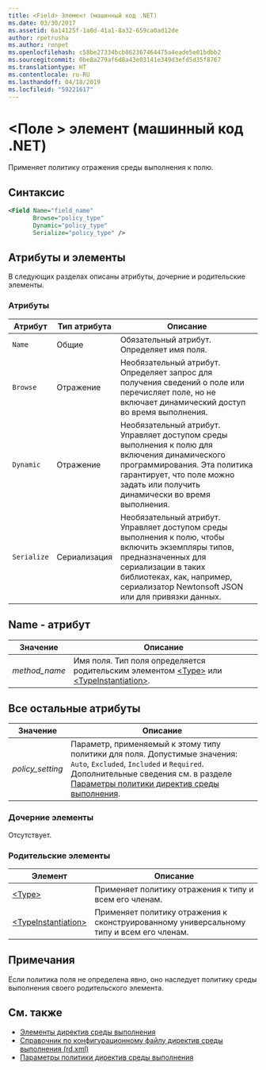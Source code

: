 ```yaml
---
title: <Field> Элемент (машинный код .NET)
ms.date: 03/30/2017
ms.assetid: 6a14125f-1a8d-41a1-8a32-659ca0ad12de
author: rpetrusha
ms.author: ronpet
ms.openlocfilehash: c58be27334bcb862367464475a4eade5e01bdbb2
ms.sourcegitcommit: 0be8a279af6d8a43e03141e349d3efd5d35f8767
ms.translationtype: HT
ms.contentlocale: ru-RU
ms.lasthandoff: 04/18/2019
ms.locfileid: "59221617"
---
```

# <a name="field-element-net-native"></a>\<Поле > элемент (машинный код .NET)
Применяет политику отражения среды выполнения к полю.  
  
## <a name="syntax"></a>Синтаксис  
  
```xml  
<Field Name="field_name"  
       Browse="policy_type"  
       Dynamic="policy_type"  
       Serialize="policy_type" />  
```  
  
## <a name="attributes-and-elements"></a>Атрибуты и элементы  
 В следующих разделах описаны атрибуты, дочерние и родительские элементы.  
  
### <a name="attributes"></a>Атрибуты  
  
|Атрибут|Тип атрибута|Описание|  
|---------------|--------------------|-----------------|  
|`Name`|Общие|Обязательный атрибут. Определяет имя поля.|  
|`Browse`|Отражение|Необязательный атрибут. Определяет запрос для получения сведений о поле или перечисляет поле, но не включает динамический доступ во время выполнения.|  
|`Dynamic`|Отражение|Необязательный атрибут. Управляет доступом среды выполнения к полю для включения динамического программирования. Эта политика гарантирует, что поле можно задать или получить динамически во время выполнения.|  
|`Serialize`|Сериализация|Необязательный атрибут. Управляет доступом среды выполнения к полю, чтобы включить экземпляры типов, предназначенных для сериализации в таких библиотеках, как, например, сериализатор Newtonsoft JSON или для привязки данных.|  
  
## <a name="name-attribute"></a>Name - атрибут  
  
|Значение|Описание|  
|-----------|-----------------|  
|*method_name*|Имя поля. Тип поля определяется родительским элементом [\<Type>](../../../docs/framework/net-native/type-element-net-native.md) или [\<TypeInstantiation>](../../../docs/framework/net-native/typeinstantiation-element-net-native.md).|  
  
## <a name="all-other-attributes"></a>Все остальные атрибуты  
  
|Значение|Описание|  
|-----------|-----------------|  
|*policy_setting*|Параметр, применяемый к этому типу политики для поля. Допустимые значения: `Auto`, `Excluded`, `Included` и `Required`. Дополнительные сведения см. в разделе [Параметры политики директив среды выполнения](../../../docs/framework/net-native/runtime-directive-policy-settings.md).|  
  
### <a name="child-elements"></a>Дочерние элементы  
 Отсутствует.  
  
### <a name="parent-elements"></a>Родительские элементы  
  
|Элемент|Описание|  
|-------------|-----------------|  
|[\<Type>](../../../docs/framework/net-native/type-element-net-native.md)|Применяет политику отражения к типу и всем его членам.|  
|[\<TypeInstantiation>](../../../docs/framework/net-native/typeinstantiation-element-net-native.md)|Применяет политику отражения к сконструированному универсальному типу и всем его членам.|  
  
## <a name="remarks"></a>Примечания  
 Если политика поля не определена явно, оно наследует политику среды выполнения своего родительского элемента.  
  
## <a name="see-also"></a>См. также

- [Элементы директив среды выполнения](../../../docs/framework/net-native/runtime-directive-elements.md)
- [Справочник по конфигурационному файлу директив среды выполнения (rd.xml)](../../../docs/framework/net-native/runtime-directives-rd-xml-configuration-file-reference.md)
- [Параметры политики директив среды выполнения](../../../docs/framework/net-native/runtime-directive-policy-settings.md)
